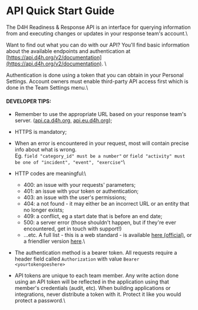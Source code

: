 # API Quick Start Guide

The D4H Readiness & Response API is an interface for querying information from and executing changes or updates in your response team's account.\


Want to find out what you can do with our API? You'll find basic information about the available endpoints and authentication at [https://api.d4h.org/v2/documentation](https://api.d4h.org/v2/documentation). \


Authentication is done using a token that you can obtain in your Personal Settings. Account owners must enable third-party API access first which is done in the Team Settings menu.\


#### DEVELOPER TIPS: 

* Remember to use the appropriate URL based on your response team's server. ([api.ca.d4h.org](https://api.ca.d4h.org), [api.eu.d4h.org](https://api.eu.d4h.org));
* HTTPS is mandatory;
* When an error is encountered in your request, most will contain precise info about what is wrong. \
  Eg. `field "category_id" must be a number"` or `field "activity" must be one of "incident", "event", "exercise"`\

* HTTP codes are meaningful:\

  * 400: an issue with your requests' parameters;
  * 401: an issue with your token or authentication;
  * 403: an issue with the user's permissions;
  * 404: a not found - it may either be an incorrect URL or an entity that no longer exists;
  * 409: a conflict, eg a start date that is before an end date;
  * 500: a server error (those shouldn't happen, but if they're ever encountered, get in touch with support!)
  * ...etc. A full list - this is a web standard - is available [here (official)](https://www.w3.org/Protocols/rfc2616/rfc2616-sec10.html), or a friendlier version [here](https://httpstatuses.com).\

* The authentication method is a bearer token. All requests require a header field called `Authorization` with value `Bearer <yourtokengoeshere>`
* API tokens are unique to each team member. Any write action done using an API token will be reflected in the application using that member's credentials (audit, etc). When building applications or integrations, never distribute a token with it. Protect it like you would protect a password.\
